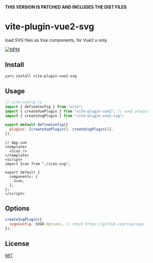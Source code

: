 **THIS VERSION IS PATCHED AND INCLUDES THE DIST FILES**

# vite-plugin-vue2-svg

load SVG files as Vue components, for Vue2.x only.

[![NPM](https://nodei.co/npm/vite-plugin-vue2-svg.png)](https://npmjs.org/package/vite-plugin-vue2-svg/)

## Install

```bash
yarn install vite-plugin-vue2-svg
```

## Usage

```js
// vite.config.ts
import { defineConfig } from "vite";
import { createVuePlugin } from "vite-plugin-vue2"; // vue2 plugin
import { createSvgPlugin } from "vite-plugin-vue2-svg";

export default defineConfig({
  plugins: [createVuePlugin(), createSvgPlugin()],
});
```

```vue
// App.vue
<template>
  <Icon />
</template>
<script>
import Icon from "./icon.svg";

export default {
  components: {
    Icon,
  },
};
</script>
```

## Options

```js
createSvgPlugin({
  svgoConfig: SVGO.Options, // check https://github.com/svg/svgo
});
```

## License

[MIT](LICENSE)
